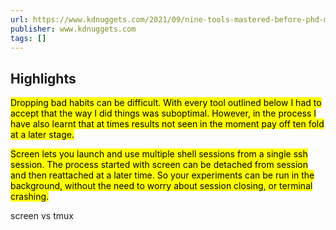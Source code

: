 ```yaml
---
url: https://www.kdnuggets.com/2021/09/nine-tools-mastered-before-phd-machine-learning.html
publisher: www.kdnuggets.com
tags: []
---
```


## Highlights
<mark>Dropping bad habits can be difficult. With every tool outlined below I had to accept that the way I did things was suboptimal. However, in the process I have also learnt that at times results not seen in the moment pay off ten fold at a later stage.</mark>

<mark>Screen lets you launch and use multiple shell sessions from a single ssh session. The process started with screen can be detached from session and then reattached at a later time. So your experiments can be run in the background, without the need to worry about session closing, or terminal crashing.</mark>

screen vs tmux
